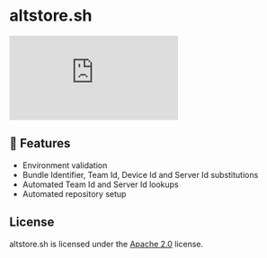 # altstore.sh

[![License](https://img.shields.io/github/license/LXGaming/altstore.sh?label=License&cacheSeconds=86400)](https://github.com/LXGaming/altstore.sh/blob/main/LICENSE)

## 🧩 Features
- Environment validation
- Bundle Identifier, Team Id, Device Id and Server Id substitutions
- Automated Team Id and Server Id lookups
- Automated repository setup

## License
altstore.sh is licensed under the [Apache 2.0](https://github.com/LXGaming/altstore.sh/blob/main/LICENSE) license.
